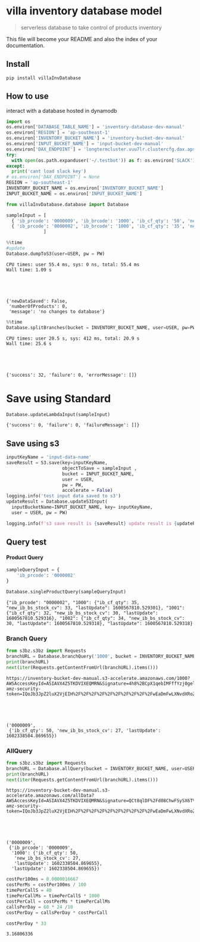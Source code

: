 # villa inventory database model
> serverless database to take control of products inventory


This file will become your README and also the index of your documentation.

## Install

`pip install villaInvDatabase`

## How to use

interact with a database hosted in dynamodb

```python
import os
os.environ['DATABASE_TABLE_NAME'] = 'inventory-database-dev-manual'
os.environ['REGION'] = 'ap-southeast-1'
os.environ['INVENTORY_BUCKET_NAME'] = 'inventory-bucket-dev-manual'
os.environ['INPUT_BUCKET_NAME'] = 'input-bucket-dev-manual'
os.environ['DAX_ENDPOINT'] = 'longtermcluster.vuu7lr.clustercfg.dax.apse1.cache.amazonaws.com:8111'
try:
  with open(os.path.expanduser('~/.testbot')) as f: os.environ['SLACK'] =  f.read()
except:
  print('cant load slack key')
# os.environ['DAX_ENDPOINT'] = None
REGION = 'ap-southeast-1'
INVENTORY_BUCKET_NAME = os.environ['INVENTORY_BUCKET_NAME']
INPUT_BUCKET_NAME = os.environ['INPUT_BUCKET_NAME']
```

```python
from villaInvDatabase.database import Database
```

```python
sampleInput = [ 
  { 'ib_prcode': '0000009', 'ib_brcode': '1000', 'ib_cf_qty': '50', 'new_ib_vs_stock_cv': '27' },
  { 'ib_prcode': '0000002', 'ib_brcode': '1000', 'ib_cf_qty': '35', 'new_ib_vs_stock_cv': '33' }
              ]
```

```python
%%time
#update
Database.dumpToS3(user=USER, pw = PW)
```

    CPU times: user 55.4 ms, sys: 0 ns, total: 55.4 ms
    Wall time: 1.09 s





    {'newDataSaved': False,
     'numberOfProducts': 0,
     'message': 'no changes to database'}



```python
%%time
Database.splitBranches(bucket = INVENTORY_BUCKET_NAME, user=USER, pw=PW)
```

    CPU times: user 20.5 s, sys: 412 ms, total: 20.9 s
    Wall time: 25.6 s





    {'success': 32, 'failure': 0, 'errorMessage': []}



# Save using Standard

```python
Database.updateLambdaInput(sampleInput)
```




    {'success': 0, 'failure': 0, 'failureMessage': []}



## Save using s3

```python
inputKeyName = 'input-data-name'
saveResult = S3.save(key=inputKeyName, 
                     objectToSave = sampleInput , 
                     bucket = INPUT_BUCKET_NAME,
                     user = USER,
                     pw = PW,
                     accelerate = False)
logging.info('test input data saved to s3')
updateResult = Database.updateS3Input(
  inputBucketName=INPUT_BUCKET_NAME, key= inputKeyName,
  user = USER, pw = PW)

logging.info(f's3 save result is {saveResult} update result is {updateResult}')
```

## Query test

#### Product Query

```python
sampleQueryInput = {
    'ib_prcode': '0000002'
}  
```

```python
Database.singleProductQuery(sampleQueryInput)
```




    {"ib_prcode": "0000002", "1000": {"ib_cf_qty": 35, "new_ib_bs_stock_cv": 33, "lastUpdate": 1600567810.529301}, "1001": {"ib_cf_qty": 32, "new_ib_bs_stock_cv": 30, "lastUpdate": 1600567810.529316}, "1002": {"ib_cf_qty": 34, "new_ib_bs_stock_cv": 30, "lastUpdate": 1600567810.529318}, "lastUpdate": 1600567810.529318}



### Branch Query

```python
from s3bz.s3bz import Requests
branchURL = Database.branchQuery('1000', bucket = INVENTORY_BUCKET_NAME, user=USER, pw=PW)
print(branchURL)
next(iter(Requests.getContentFromUrl(branchURL).items()))
```

    https://inventory-bucket-dev-manual.s3-accelerate.amazonaws.com/1000?AWSAccessKeyId=ASIAVX4Z5TKDVIXEQMRN&Signature=4h8%2BCpX1qebIMFffYzj0gel%2Fp4I%3D&x-amz-security-token=IQoJb3JpZ2luX2VjEIH%2F%2F%2F%2F%2F%2F%2F%2F%2F%2FwEaDmFwLXNvdXRoZWFzdC0xIkcwRQIhAKLtSNdLUC1O0Hr5yduzO6d1H6xmshZEvnR26nUJV6vzAiAI25lYEFOu9rUo6hxLc7iPqKPshHE8A2iLbJVE0YLl1SrgAgi7%2F%2F%2F%2F%2F%2F%2F%2F%2F%2F8BEAAaDDM5NDkyMjkyNDY3OSIM99g2ugGfetoq3FQEKrQCoG4IWFWZ%2F8ZjqVONNOxcFk%2FmINH6ToaFTIApBxmfdudy0q1UohZA7FwZNaShO1a%2F%2BM9Yn6Xk6Cg8ideUpleKez5iXasrsfvcrcckRU9TIIcf5g44tcxv3KCCnReVFuKb9LkG8mdzts%2FlPUdiJZlfxSdP55%2F8eVUgDtek%2BelNw%2F9VlVrXNPbucV2EKNEI8pHhURrfv0Ps4frSgrsEe%2BU%2B4CiQnKxzArrzuQ2jp%2FT3MOFQIh%2BVmZJB0C5wHO2ua2Dz6lG5FtbEcXDtueDFAdo5PqvDVbArgIrRFo8n5peMaZuaCgNwNavxK8ZSAI9R5qJNReDE3xHSAeDpCNY8%2BedMy%2FL%2BhTl1lkXbAzT3VTH2lx5wg2WhLk93AKizXlUeMeaz7zi3tSgomfVG6c5jobWaGvi%2Bov8wu4ab%2FAU6vwGs0dOuHrq%2BVPsZ%2B6NNDa5PRNJi5MG33IDYmo2aR9LEAKozhxRg0L4%2FmRsI8EHvTOiTUGx4KHd59MWAW4ILKbdfIOe5oHd4eXkg1lhRftB1SxJvnhEh8q4mOx0XzbkIGA7mWzr7mph2yB1FiOtMe5p5DHI5FZSxVZrbgk3OWEwkaDdO3Z0Sx2wFSIGf95wQgCaUjHiM%2Fkog6D5w6uOBKonjp8YgTt1d0cv5%2FzreN9opzXY8pLJQiIo7gtfp4Bfcdg%3D%3D&Expires=1602668522





    ('0000009',
     {'ib_cf_qty': 50, 'new_ib_bs_stock_cv': 27, 'lastUpdate': 1602338504.869655})



### AllQuery

```python
from s3bz.s3bz import Requests
branchURL = Database.allQuery(bucket = INVENTORY_BUCKET_NAME, user=USER, pw=PW)
print(branchURL)
next(iter(Requests.getContentFromUrl(branchURL).items()))
```

    https://inventory-bucket-dev-manual.s3-accelerate.amazonaws.com/allData?AWSAccessKeyId=ASIAVX4Z5TKDVIXEQMRN&Signature=QCt8qlDF%2Fd08ChwFSySX6T%2FKWpU%3D&x-amz-security-token=IQoJb3JpZ2luX2VjEIH%2F%2F%2F%2F%2F%2F%2F%2F%2F%2FwEaDmFwLXNvdXRoZWFzdC0xIkcwRQIhAKLtSNdLUC1O0Hr5yduzO6d1H6xmshZEvnR26nUJV6vzAiAI25lYEFOu9rUo6hxLc7iPqKPshHE8A2iLbJVE0YLl1SrgAgi7%2F%2F%2F%2F%2F%2F%2F%2F%2F%2F8BEAAaDDM5NDkyMjkyNDY3OSIM99g2ugGfetoq3FQEKrQCoG4IWFWZ%2F8ZjqVONNOxcFk%2FmINH6ToaFTIApBxmfdudy0q1UohZA7FwZNaShO1a%2F%2BM9Yn6Xk6Cg8ideUpleKez5iXasrsfvcrcckRU9TIIcf5g44tcxv3KCCnReVFuKb9LkG8mdzts%2FlPUdiJZlfxSdP55%2F8eVUgDtek%2BelNw%2F9VlVrXNPbucV2EKNEI8pHhURrfv0Ps4frSgrsEe%2BU%2B4CiQnKxzArrzuQ2jp%2FT3MOFQIh%2BVmZJB0C5wHO2ua2Dz6lG5FtbEcXDtueDFAdo5PqvDVbArgIrRFo8n5peMaZuaCgNwNavxK8ZSAI9R5qJNReDE3xHSAeDpCNY8%2BedMy%2FL%2BhTl1lkXbAzT3VTH2lx5wg2WhLk93AKizXlUeMeaz7zi3tSgomfVG6c5jobWaGvi%2Bov8wu4ab%2FAU6vwGs0dOuHrq%2BVPsZ%2B6NNDa5PRNJi5MG33IDYmo2aR9LEAKozhxRg0L4%2FmRsI8EHvTOiTUGx4KHd59MWAW4ILKbdfIOe5oHd4eXkg1lhRftB1SxJvnhEh8q4mOx0XzbkIGA7mWzr7mph2yB1FiOtMe5p5DHI5FZSxVZrbgk3OWEwkaDdO3Z0Sx2wFSIGf95wQgCaUjHiM%2Fkog6D5w6uOBKonjp8YgTt1d0cv5%2FzreN9opzXY8pLJQiIo7gtfp4Bfcdg%3D%3D&Expires=1602668522





    ('0000009',
     {'ib_prcode': '0000009',
      '1000': {'ib_cf_qty': 50,
       'new_ib_bs_stock_cv': 27,
       'lastUpdate': 1602338504.869655},
      'lastUpdate': 1602338504.869655})



```python
costPer100ms = 0.0000016667
costPerMs = costPer100ms / 100
timePerCallS = 40
timePerCallMs = timePerCallS * 1000
costPerCall = costPerMs * timePerCallMs
callsPerDay = 60 * 24 /10
costPerDay = callsPerDay * costPerCall
```

```python
costPerDay * 33
```




    3.16806336



